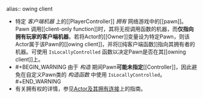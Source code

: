 alias:: owing client

- 特定 *客户端机器* 上的[[PlayerController]] *拥有* 网络游戏中的[[pawn]]。Pawn 调用[[client-only function]]时，其将无视调用函数的机器，而**仅指向拥有玩家的客户端机器**。若将Actor的[[Owner]]变量设为特定Pawn，则该Actor属于该Pawn的[[owing client]]，并将[[纯客户端函数]]指向其拥有者的机器。可使用 `IsLocallyControlled` 函数以决定Pawn是否在其[[owning client]]上。
- #+BEGIN_WARNING
  由于 *构造* 期间Pawn**可能未指定**[[Controller]]，因此避免在自定义Pawn类的 *构造函数* 中使用 `IsLocallyControlled`。
  #+END_WARNING
- 有关拥有权的详情，参见[Actor及其拥有连接](https://docs.unrealengine.com/5.3/zh-CN/actors-and-their-owning-connections-in-unreal-engine)上的指南。